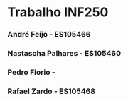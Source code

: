 # Trabalho INF250
### André Feijó - ES105466 
### Nastascha Palhares - ES105460
### Pedro Fiorio - 
### Rafael Zardo - ES105468
